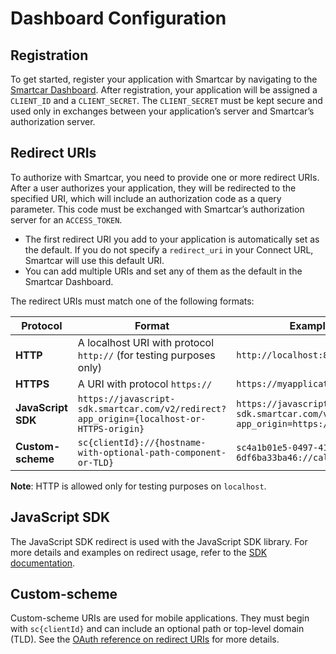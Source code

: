 # Dashboard Configuration

## Registration

To get started, register your application with Smartcar by navigating to the [Smartcar Dashboard](https://dashboard.smartcar.com). After registration, your application will be assigned a `CLIENT_ID` and a `CLIENT_SECRET`. The `CLIENT_SECRET` must be kept secure and used only in exchanges between your application’s server and Smartcar’s authorization server.

## Redirect URIs

To authorize with Smartcar, you need to provide one or more redirect URIs. After a user authorizes your application, they will be redirected to the specified URI, which will include an authorization code as a query parameter. This code must be exchanged with Smartcar’s authorization server for an `ACCESS_TOKEN`.

- The first redirect URI you add to your application is automatically set as the default. If you do not specify a `redirect_uri` in your Connect URL, Smartcar will use this default URI.
- You can add multiple URIs and set any of them as the default in the Smartcar Dashboard.

The redirect URIs must match one of the following formats:

| Protocol       | Format                                                                 | Example                                                                 |
|----------------|-----------------------------------------------------------------------|-------------------------------------------------------------------------|
| **HTTP**       | A localhost URI with protocol `http://` (for testing purposes only)    | `http://localhost:8000`                                                 |
| **HTTPS**      | A URI with protocol `https://`                                        | `https://myapplication.com`                                             |
| **JavaScript SDK** | `https://javascript-sdk.smartcar.com/v2/redirect?app_origin={localhost-or-HTTPS-origin}` | `https://javascript-sdk.smartcar.com/v2/redirect?app_origin=https://myapp.com` |
| **Custom-scheme** | `sc{clientId}://{hostname-with-optional-path-component-or-TLD}`       | `sc4a1b01e5-0497-417c-a30e-6df6ba33ba46://callback`                   |

**Note**: HTTP is allowed only for testing purposes on `localhost`.

## JavaScript SDK

The JavaScript SDK redirect is used with the JavaScript SDK library. For more details and examples on redirect usage, refer to the [SDK documentation](https://smartcar.com/docs).

## Custom-scheme

Custom-scheme URIs are used for mobile applications. They must begin with `sc{clientId}` and can include an optional path or top-level domain (TLD). See the [OAuth reference on redirect URIs](https://smartcar.com/docs) for more details.